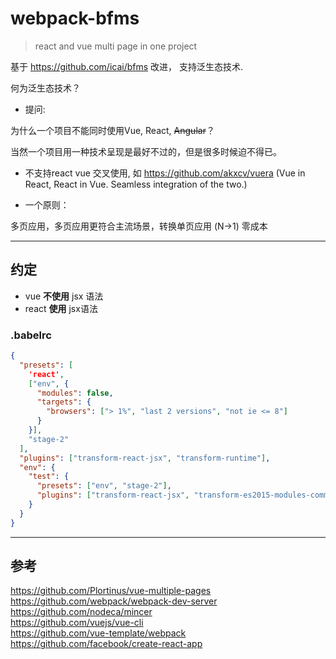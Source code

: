 # webpack-bfms

> react and vue multi page in one project



基于 https://github.com/icai/bfms 改进，
支持泛生态技术.

何为泛生态技术？

- 提问:

为什么一个项目不能同时使用Vue, React, ~~Angular~~？

当然一个项目用一种技术呈现是最好不过的，但是很多时候迫不得已。


- 不支持react vue 交叉使用, 如
https://github.com/akxcv/vuera (Vue in React, React in Vue. Seamless integration of the two.)

 

- 一个原则：

多页应用，多页应用更符合主流场景，转换单页应用 (N->1) 零成本


----

## 约定 


- vue **不使用** jsx 语法  
- react **使用** jsx语法

### .babelrc

```json
{
  "presets": [
    'react',
    ["env", {
      "modules": false,
      "targets": {
        "browsers": ["> 1%", "last 2 versions", "not ie <= 8"]
      }
    }],
    "stage-2"
  ],
  "plugins": ["transform-react-jsx", "transform-runtime"],
  "env": {
    "test": {
      "presets": ["env", "stage-2"],
      "plugins": ["transform-react-jsx", "transform-es2015-modules-commonjs", "dynamic-import-node"]
    }
  }
}

```


----

## 参考

https://github.com/Plortinus/vue-multiple-pages   
https://github.com/webpack/webpack-dev-server   
https://github.com/nodeca/mincer   
https://github.com/vuejs/vue-cli   
https://github.com/vue-template/webpack   
https://github.com/facebook/create-react-app














